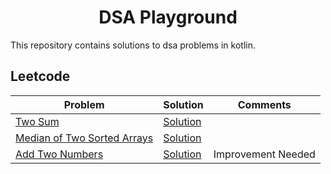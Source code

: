 <h1 align="center">DSA Playground</h1>

This repository contains solutions to dsa problems in kotlin.

## Leetcode

| Problem | Solution | Comments |
| --- | --- | --- |
| [Two Sum](https://leetcode.com/problems/two-sum/) | [Solution](https://github.com/hardiksachan/dsa-playground/blob/main/src/main/kotlin/com/example/leetcode/two_sum/Solution.kt) |  |
| [Median of Two Sorted Arrays](https://leetcode.com/problems/median-of-two-sorted-arrays/) | [Solution](https://github.com/hardiksachan/dsa-playground/blob/main/src/main/kotlin/com/example/leetcode/median_of_two_sorted_arrays/Solution.kt) |  |
| [Add Two Numbers](https://leetcode.com/problems/add-two-numbers/) | [Solution](https://github.com/hardiksachan/dsa-playground/blob/main/src/main/kotlin/com/example/leetcode/add_two_numbers/Solution.kt) | Improvement Needed |

